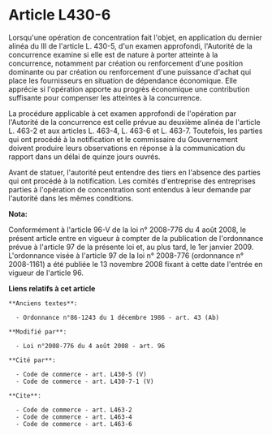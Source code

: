 # Article L430-6

Lorsqu'une opération de concentration fait l'objet, en application du dernier alinéa du III de l'article L. 430-5, d'un
examen approfondi, l'Autorité de la concurrence examine si elle est de nature à porter atteinte à la concurrence, notamment
par création ou renforcement d'une position dominante ou par création ou renforcement d'une puissance d'achat qui place les
fournisseurs en situation de dépendance économique. Elle apprécie si l'opération apporte au progrès économique une
contribution suffisante pour compenser les atteintes à la concurrence. 

La procédure applicable à cet examen approfondi de l'opération par l'Autorité de la concurrence est celle prévue au deuxième
alinéa de l'article L. 463-2 et aux articles L. 463-4, L. 463-6 et L. 463-7. Toutefois, les parties qui ont procédé à la
notification et le commissaire du Gouvernement doivent produire leurs observations en réponse à la communication du rapport
dans un délai de quinze jours ouvrés. 

Avant de statuer, l'autorité peut entendre des tiers en l'absence des parties qui ont procédé à la notification. Les comités
d'entreprise des entreprises parties à l'opération de concentration sont entendus à leur demande par l'autorité dans les
mêmes conditions.

**Nota:**

Conformément à l'article 96-V de la loi n° 2008-776 du 4 août 2008, le présent article entre en vigueur à compter de la
publication de l'ordonnance prévue à l'article 97 de la présente loi et, au plus tard, le 1er janvier 2009. L'ordonnance
visée à l'article 97 de la loi n° 2008-776 (ordonnance n° 2008-1161) a été publiée le 13 novembre 2008 fixant à cette date
l'entrée en vigueur de l'article 96.

**Liens relatifs à cet article**

	**Anciens textes**:

	  - Ordonnance n°86-1243 du 1 décembre 1986 - art. 43 (Ab)

	**Modifié par**:

	  - Loi n°2008-776 du 4 août 2008 - art. 96

	**Cité par**:

	  - Code de commerce - art. L430-5 (V)
	  - Code de commerce - art. L430-7-1 (V)

	**Cite**:

	  - Code de commerce - art. L463-2
	  - Code de commerce - art. L463-4
	  - Code de commerce - art. L463-6
